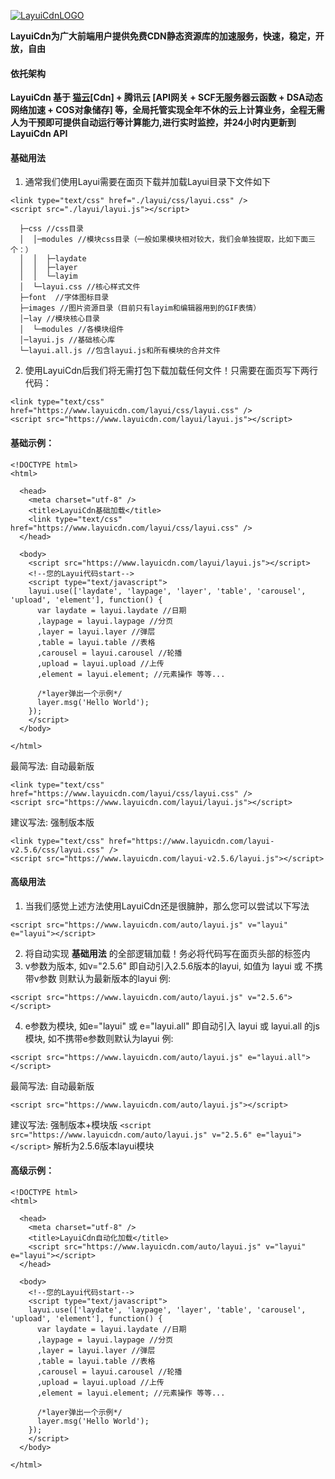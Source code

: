 [![LayuiCdnLOGO](https://images.gitee.com/uploads/images/2020/0213/002613_404069a2_1333791.png "logo3.png")](https://www.layuicdn.com/)

 **LayuiCdn为广大前端用户提供免费CDN静态资源库的加速服务，快速，稳定，开放，自由** 

#### 依托架构
 **LayuiCdn 基于 [猫云](https://www.maoyuncloud.com/?from=LayuiCdn)[Cdn] + 腾讯云 [API网关 + SCF无服务器云函数 + DSA动态网络加速 + COS对象储存] 等，全局托管实现全年不休的云上计算业务，全程无需人为干预即可提供自动运行等计算能力,进行实时监控，并24小时内更新到LayuiCdn API** 

#### 基础用法

1. 通常我们使用Layui需要在面页下载并加载Layui目录下文件如下

```
<link type="text/css" href="./layui/css/layui.css" />
<script src="./layui/layui.js"></script>

  ├─css //css目录
  │  │─modules //模块css目录（一般如果模块相对较大，我们会单独提取，比如下面三个：）
  │  │  ├─laydate
  │  │  ├─layer
  │  │  └─layim
  │  └─layui.css //核心样式文件
  ├─font  //字体图标目录
  ├─images //图片资源目录（目前只有layim和编辑器用到的GIF表情）
  │─lay //模块核心目录
  │  └─modules //各模块组件
  │─layui.js //基础核心库
  └─layui.all.js //包含layui.js和所有模块的合并文件
```
2. 使用LayuiCdn后我们将无需打包下载加载任何文件！只需要在面页写下两行代码：

```
<link type="text/css" href="https://www.layuicdn.com/layui/css/layui.css" />
<script src="https://www.layuicdn.com/layui/layui.js"></script>
```

#### 基础示例：  


```
<!DOCTYPE html>
<html>

  <head>
    <meta charset="utf-8" />
    <title>LayuiCdn基础加载</title>
    <link type="text/css" href="https://www.layuicdn.com/layui/css/layui.css" />
  </head>

  <body>
    <script src="https://www.layuicdn.com/layui/layui.js"></script>
    <!--您的Layui代码start-->
    <script type="text/javascript">
    layui.use(['laydate', 'laypage', 'layer', 'table', 'carousel', 'upload', 'element'], function() {
      var laydate = layui.laydate //日期
      ,laypage = layui.laypage //分页
      ,layer = layui.layer //弹层
      ,table = layui.table //表格
      ,carousel = layui.carousel //轮播
      ,upload = layui.upload //上传
      ,element = layui.element; //元素操作 等等...

      /*layer弹出一个示例*/
      layer.msg('Hello World');
    });
    </script>
  </body>

</html>
```



最简写法: 自动最新版

```
<link type="text/css" href="https://www.layuicdn.com/layui/css/layui.css" />
<script src="https://www.layuicdn.com/layui/layui.js"></script>
```


建议写法: 强制版本版

```
<link type="text/css" href="https://www.layuicdn.com/layui-v2.5.6/css/layui.css" />
<script src="https://www.layuicdn.com/layui-v2.5.6/layui.js"></script>
```

#### 高级用法
1. 当我们感觉上述方法使用LayuiCdn还是很臃肿，那么您可以尝试以下写法

```
<script src="https://www.layuicdn.com/auto/layui.js" v="layui" e="layui"></script>
```

2. 将自动实现  **基础用法** 的全部逻辑加载！务必将代码写在面页头部的<head></head>标签内
3. v参数为版本, 如v="2.5.6" 即自动引入2.5.6版本的layui, 如值为 layui 或 不携带v参数 则默认为最新版本的layui 例: 

`<script src="https://www.layuicdn.com/auto/layui.js" v="2.5.6"></script> `

4. e参数为模块, 如e="layui" 或 e="layui.all" 即自动引入 layui 或 layui.all 的js模块, 如不携带e参数则默认为layui 例: 

`<script src="https://www.layuicdn.com/auto/layui.js" e="layui.all"></script>`

最简写法: 自动最新版

`<script src="https://www.layuicdn.com/auto/layui.js"></script>`

建议写法: 强制版本+模块版
`<script src="https://www.layuicdn.com/auto/layui.js" v="2.5.6" e="layui"></script>` 解析为2.5.6版本layui模块

#### 高级示例：  


```
<!DOCTYPE html>
<html>

  <head>
    <meta charset="utf-8" />
    <title>LayuiCdn自动化加载</title>
    <script src="https://www.layuicdn.com/auto/layui.js" v="layui" e="layui"></script>
  </head>

  <body>
    <!--您的Layui代码start-->
    <script type="text/javascript">
    layui.use(['laydate', 'laypage', 'layer', 'table', 'carousel', 'upload', 'element'], function() {
      var laydate = layui.laydate //日期
      ,laypage = layui.laypage //分页
      ,layer = layui.layer //弹层
      ,table = layui.table //表格
      ,carousel = layui.carousel //轮播
      ,upload = layui.upload //上传
      ,element = layui.element; //元素操作 等等...

      /*layer弹出一个示例*/
      layer.msg('Hello World');
    });
    </script>
  </body>

</html>
    
```

